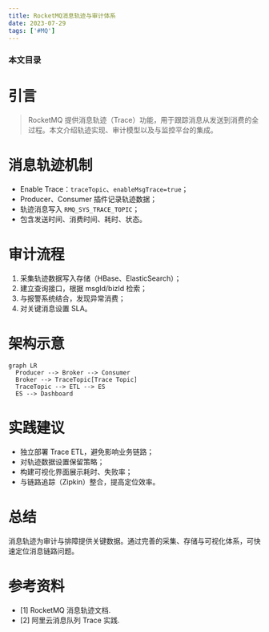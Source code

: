 ```yaml
---
title: RocketMQ消息轨迹与审计体系
date: 2023-07-29
tags: ['#MQ']
---
```


### 本文目录
<!-- toc -->

# 引言
> RocketMQ 提供消息轨迹（Trace）功能，用于跟踪消息从发送到消费的全过程。本文介绍轨迹实现、审计模型以及与监控平台的集成。

# 消息轨迹机制
- Enable Trace：`traceTopic`、`enableMsgTrace=true`；
- Producer、Consumer 插件记录轨迹数据；
- 轨迹消息写入 `RMQ_SYS_TRACE_TOPIC`；
- 包含发送时间、消费时间、耗时、状态。

# 审计流程
1. 采集轨迹数据写入存储（HBase、ElasticSearch）；
2. 建立查询接口，根据 msgId/bizId 检索；
3. 与报警系统结合，发现异常消费；
4. 对关键消息设置 SLA。

# 架构示意
```mermaid
graph LR
  Producer --> Broker --> Consumer
  Broker --> TraceTopic[Trace Topic]
  TraceTopic --> ETL --> ES
  ES --> Dashboard
```

# 实践建议
- 独立部署 Trace ETL，避免影响业务链路；
- 对轨迹数据设置保留策略；
- 构建可视化界面展示耗时、失败率；
- 与链路追踪（Zipkin）整合，提高定位效率。

# 总结
消息轨迹为审计与排障提供关键数据。通过完善的采集、存储与可视化体系，可快速定位消息链路问题。

# 参考资料
- [1] RocketMQ 消息轨迹文档.
- [2] 阿里云消息队列 Trace 实践.
